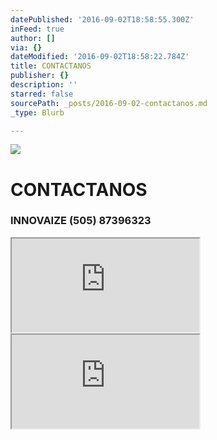 ```yaml
---
datePublished: '2016-09-02T18:58:55.300Z'
inFeed: true
author: []
via: {}
dateModified: '2016-09-02T18:58:22.784Z'
title: CONTACTANOS
publisher: {}
description: ''
starred: false
sourcePath: _posts/2016-09-02-contactanos.md
_type: Blurb

---
```

![](https://the-grid-user-content.s3-us-west-2.amazonaws.com/1b33003b-876e-4624-aefd-45363b51e0a9.jpg)

# CONTACTANOS

### INNOVAIZE (505) 87396323

<iframe src="https://the-grid.github.io/ed-userhtml/?g=eJylkLEKgzAURX8lPOhqdFSMQyml3Tt0jfo0KS-JPCOpf9-gn9DxwDl3uK2dWDsUyY7RKKjK8gLCoJ1NzFRXNQhNFNKLtV8XzeiHXUHkDUEcZR94RFZQglgHDkTWzwp8yBh3QgWn0Pjgc7LyoMDEuDRSppQKdNqSwymwK4bgZL9ZyrZE1-Mo7_h4b3X9ud6eya9f6FotDOP0z8TdEomwRXEErdRdK88Puh92aF0D" style=""></iframe>

<iframe src="https://the-grid.github.io/ed-location/?latitude=12.145634016621855&amp;longitude=-86.34215354919432&amp;zoom=16" style=""></iframe>
